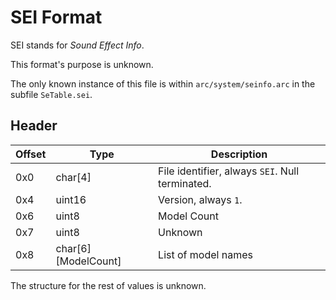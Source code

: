 # SEI Format

SEI stands for *Sound Effect Info*.

This format's purpose is unknown.

The only known instance of this file is within `arc/system/seinfo.arc` in the subfile `SeTable.sei`.

## Header

| Offset | Type  | Description
|--------|-------|------------
| 0x0     | char[4]   | File identifier, always `SEI`. Null terminated.
| 0x4     | uint16  | Version, always `1`.
| 0x6     | uint8  | Model Count
| 0x7     | uint8  | Unknown
| 0x8     | char[6][ModelCount]  | List of model names

The structure for the rest of values is unknown.